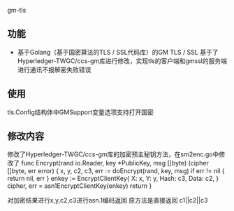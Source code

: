 gm-tls

## 功能

* 基于Golang（基于国密算法的TLS / SSL代码库）的GM TLS / SSL  基于了Hyperledger-TWGC/ccs-gm库进行修改，实现tls的客户端和gmssl的服务端进行通讯不报解密失败错误

## 使用
tls.Config结构体中GMSupport变量选项支持打开国密
    
## 修改内容

修改了Hyperledger-TWGC/ccs-gm库的加密预主秘钥方法，在sm2enc.go中修改了
func Encrypt(rand io.Reader, key *PublicKey, msg []byte) (cipher []byte, err error) {
	x, y, c2, c3, err := doEncrypt(rand, key, msg)
	if err != nil {
		return nil, err
	}
	enkey := EncryptClientKey{
		X:    x,
		Y:    y,
		Hash: c3,
		Data: c2,
	}
	cipher, err = asn1EncryptClientKey(enkey)
	return
}

对加密结果进行x,y,c2,c3进行asn.1编码返回
原方法是直接返回 c1||c2||c3

